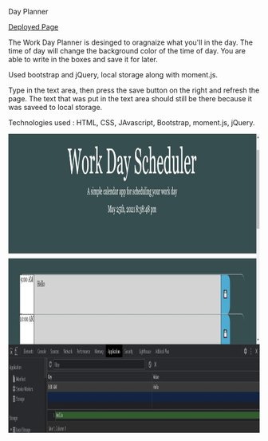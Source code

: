 Day Planner

<a href="https://edgarl21.github.io/DayPlanner_5/">Deployed Page</a>

The Work Day Planner is desinged to oragnaize what you'll in the day. The time of day will change the background color of the time of day. You are able to write in the boxes and save it for later.

Used bootstrap and jQuery, local storage along with moment.js.

Type in the text area, then press the save button on the right and refresh the page. The text that was put in the text area should still be there because it was saveed to local storage.

Technologies used : HTML, CSS, JAvascript, Bootstrap, moment.js, jQuery.

<img src="./images/DayPlanner.jpg" alt="DayPlanner Image" width="100%" height="600px">
